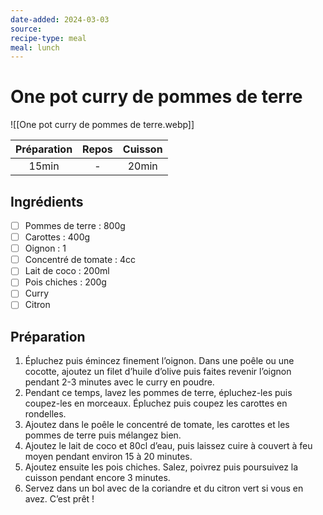 ```yaml
---
date-added: 2024-03-03
source: 
recipe-type: meal
meal: lunch
---
```


# One pot curry de pommes de terre

![[One pot curry de pommes de terre.webp]]

| Préparation | Repos | Cuisson |
|:-----------:|:-----:|:-------:|
|    15min    |   -   |  20min  |

## Ingrédients

- [ ] Pommes de terre : 800g
- [ ] Carottes : 400g
- [ ] Oignon : 1
- [ ] Concentré de tomate : 4cc
- [ ] Lait de coco : 200ml
- [ ] Pois chiches : 200g
- [ ] Curry
- [ ] Citron

## Préparation

1. Épluchez puis émincez finement l’oignon. Dans une poêle ou une cocotte, ajoutez un filet d’huile d’olive puis faites revenir l’oignon pendant 2-3 minutes avec le curry en poudre.
2. Pendant ce temps, lavez les pommes de terre, épluchez-les puis coupez-les en morceaux. Épluchez puis coupez les carottes en rondelles.
3. Ajoutez dans le poêle le concentré de tomate, les carottes et les pommes de terre puis mélangez bien.
4. Ajoutez le lait de coco et 80cl d’eau, puis laissez cuire à couvert à feu moyen pendant environ 15 à 20 minutes.
5. Ajoutez ensuite les pois chiches. Salez, poivrez puis poursuivez la cuisson pendant encore 3 minutes.
6. Servez dans un bol avec de la coriandre et du citron vert si vous en avez. C’est prêt !
